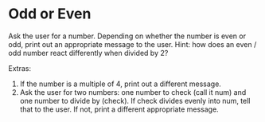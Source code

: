 # Odd or Even  
Ask the user for a number. Depending on whether the number is even or odd, print out an appropriate message to the user. Hint: how does an even / odd number react differently when divided by 2?  
  
Extras:  
1. If the number is a multiple of 4, print out a different message.  
1. Ask the user for two numbers: one number to check (call it num) and one number to divide by (check). If check divides evenly into num, tell that to the user. If not, print a different appropriate message.
